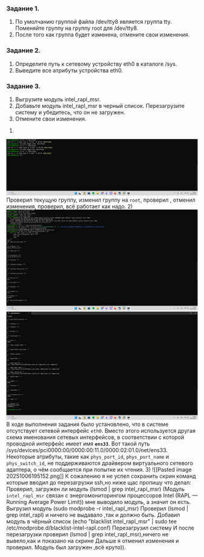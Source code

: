 ### Задание 1.
1. По умолчанию группой файла /dev/tty8 является группа tty. Поменяйте группу на группу root для /dev/tty8.
2. После того как группа будет изменена, отмените свои изменения.
### Задание 2.
1. Определите путь к сетевому устройству eth0 в каталоге /sys.
2. Выведите все атрибуты устройства eth0.
### Задание 3.
1. Выгрузите модуль intel_rapl_msr.
2. Добавьте модуль intel_rapl_msr в черный список. Перезагрузите систему и убедитесь, что он не загружен.
3. Отмените свои изменения.
1)
![Image](<https://github.com/Ro1FZ/Test-work-Sedinkin/blob/main/Pasted%20image%2020251006193407.png?raw=true>)
Проверил текущую группу, изменил группу на `root`, проверил , отменил изменения, проверил, всё работает как надо.
2)
![Image](<https://github.com/Ro1FZ/Test-work-Sedinkin/blob/main/Pasted%20image%2020251006194439.png?raw=true>)
![Image](<https://github.com/Ro1FZ/Test-work-Sedinkin/blob/main/Pasted%20image%2020251006194703.png?raw=true>)
В ходе выполнения задания было установлено, что в системе отсутствует сетевой интерфейс `eth0`. Вместо этого используется другая схема именования сетевых интерфейсов, в соответствии с которой проводной интерфейс имеет имя **`ens33`**.
Вот такой путь /sys/devices/pci0000:00/0000:00:11.0/0000:02:01.0/net/ens33.
Некоторые атрибуты, такие как `phys_port_id`, `phys_port_name` и `phys_switch_id`, не поддерживаются драйвером виртуального сетевого адаптера, о чём сообщается при попытке их чтения.
3)
![[Pasted image 20251006195152.png]]
К сожалению я не успел сохранить скрин команд которые вводил до перезагрузки ssh,но ниже щас пропишу что делал:
Проверил, загружен ли модуль (lsmod | grep intel_rapl_msr) (Модуль `intel_rapl_msr` связан с энергомониторингом процессоров Intel (RAPL — Running Average Power Limit)) мне выводило модуль, а значит он есть.
Выгрузил модуль (sudo modprobe -r intel_rapl_msr)
Проверил (lsmod | grep intel_rapl) и ничего не выдавало ,так и должно быть.
Добавил модуль в чёрный список (echo "blacklist intel_rapl_msr" | sudo tee /etc/modprobe.d/blacklist-intel-rapl.conf)
Перезагрузил систему
И после перезагрузки проверил (lsmod | grep intel_rapl_msr),ничего не вывело,как и показано на скрине
Дальше я отменил изменения и проверил. Модуль был загружен ,всё круто)).


